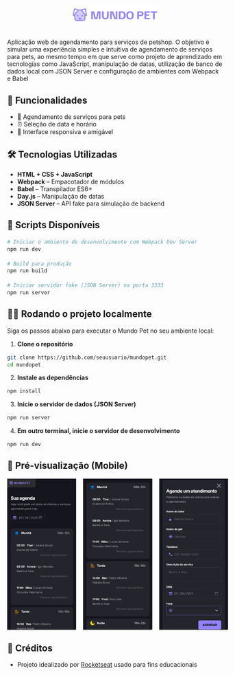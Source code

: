 <div align="center">
  <img src="src/assets/logo.svg" alt="Mundo Pet Logo" width="200"/>
</div>

<br>

Aplicação web de agendamento para serviços de petshop. O objetivo é simular uma experiência simples e intuitiva de agendamento de serviços para pets, ao mesmo tempo em que serve como projeto de aprendizado em tecnologias como JavaScript, manipulação de datas, utilização de banco de dados local com JSON Server e configuração de ambientes com Webpack e Babel


## 🚀 Funcionalidades

- 📆 Agendamento de serviços para pets
- ⏰ Seleção de data e horário
- 📱 Interface responsiva e amigável

## 🛠️ Tecnologias Utilizadas

- **HTML + CSS + JavaScript**
- **Webpack** – Empacotador de módulos
- **Babel** – Transpilador ES6+
- **Day.js** – Manipulação de datas
- **JSON Server** – API fake para simulação de backend

## 🧪 Scripts Disponíveis

```bash
# Iniciar o ambiente de desenvolvimento com Webpack Dev Server
npm run dev

# Build para produção
npm run build

# Iniciar servidor fake (JSON Server) na porta 3333
npm run server
```

## 🧑‍💻 Rodando o projeto localmente

Siga os passos abaixo para executar o Mundo Pet no seu ambiente local:

1. **Clone o repositório**
```bash
git clone https://github.com/seuusuario/mundopet.git
cd mundopet
```

2. **Instale as dependências**
```bash
npm install
```

3. **Inicie o servidor de dados (JSON Server)**
```bash
npm run server
```

4. **Em outro terminal, inicie o servidor de desenvolvimento**
```bash
npm run dev
```

## 📸 Pré-visualização (Mobile)

<div style="display: flex; gap: 16px;">
  <img src="src/assets/readme/mundo-pet-mobile1.png" alt="Tela inicial" width="32%" />
  <img src="src/assets/readme/mundo-pet-mobile2.png" alt="Agenda por período" width="32%" />
  <img src="src/assets/readme/mundo-pet-mobile3.png" alt="Formulário de agendamento" width="32%" />
</div>


## 🙏 Créditos

- Projeto idealizado por [Rocketseat](https://rocketseat.com.br) usado para fins educacionais

